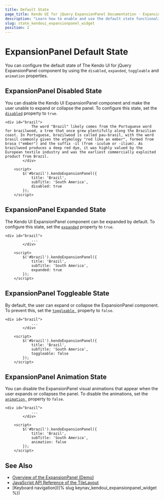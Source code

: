 ```yaml
---
title: Default State
page_title: Kendo UI for jQuery ExpansionPanel Documentation - ExpansionPanel Default State
description: "Learn how to enable and use the default state functionality of the Kendo UI for jQuery ExpansionPanel."
slug: state_kendoui_expansionpanel_widget
position: 2
---
```


# ExpansionPanel Default State

You can configure the default state of The Kendo UI for jQuery ExpansionPanel component by using the `disabled`, `expanded`, `toggleable` and `animation` properties.

## ExpansionPanel Disabled State

You can disable the Kendo UI ExpansionPanel component and make the user unable to expand or collapse the panel. To configure this state, set the [`disabled`](/api/javascript/ui/expansionpanel/configuration/disabled) property to `true`.

```dojo
<div id="brazil">
            The word "Brazil" likely comes from the Portuguese word for brazilwood, a tree that once grew plentifully along the Brazilian coast. In Portuguese, brazilwood is called pau-brasil, with the word brasil commonly given the etymology "red like an ember", formed from brasa ("ember") and the suffix -il (from -iculum or -ilium). As brazilwood produces a deep red dye, it was highly valued by the European textile industry and was the earliest commercially exploited product from Brazil.
        </div>

    <script>
        $('#brazil').kendoExpansionPanel({
            title: 'Brazil',
            subTitle: 'South America',
            disabled: true
        });
    </script>
```

## ExpansionPanel Expanded State

The Kendo UI ExpansionPanel component can be expanded by default. To configure this state, set the [`expanded`](/api/javascript/ui/expansionpanel/configuration/expanded) property to `true`.

```dojo
<div id="brazil">
            ...
        </div>

    <script>
        $('#brazil').kendoExpansionPanel({
            title: 'Brazil',
            subTitle: 'South America',
            expanded: true
        });
    </script>
```

## ExpansionPanel Toggleable State

By default, the user can expand or collapse the ExpansionPanel component. To prevent this, set the [`toggleable `](/api/javascript/ui/expansionpanel/configuration/toggleable) property to `false`.


```dojo
<div id="brazil">
            ...
        </div>

    <script>
        $('#brazil').kendoExpansionPanel({
            title: 'Brazil',
            subTitle: 'South America',
            toggleable: false
        });
    </script>
```

## ExpansionPanel Animation State

You can disable the ExpansionPanel visual animations that appear when the user expands or collapses the panel. To disable the animations, set the [`animation `](/api/javascript/ui/expansionpanel/configuration/animation) property to `false`.

```dojo
<div id="brazil">
            ...
        </div>

    <script>
        $('#brazil').kendoExpansionPanel({
            title: 'Brazil',
            subTitle: 'South America',
            animation: false
        });
    </script>
```

## See Also

* [Overview of the ExpansionPanel (Demo)](https://demos.telerik.com/kendo-ui/expansionpanel/index)
* [JavaScript API Reference of the TileLayout](/api/javascript/ui/expansionpanel)
* [Keyboard navigation]({% slug keynav_kendoui_expansionpanel_widget %})
